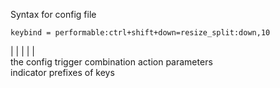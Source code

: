 Syntax for config file
```
keybind = performable:ctrl+shift+down=resize_split:down,10
```
   |         |            |            |         |  
the config  trigger    combination   action    parameters   
indicator   prefixes   of keys